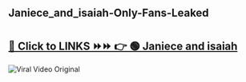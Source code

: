 
 ## Janiece_and_isaiah-Only-Fans-Leaked

# <h2><a href="https://clipsfans.com/Janiece_and_isaiah&ref=git">🔗 Click to LINKS ⏩⏩ 👉 🟢 Janiece and isaiah </a></h2>

<a href="https://clipsfans.com/Janiece_and_isaiah&ref=git" rel="nofollow" data-target="animated-image.originalLink"><img src="https://i.ibb.co.com/xMMVF88/686577567.gif" alt="Viral Video Original" style="max-width: 100%; display: inline-block;" data-target="animated-image.originalImage"></a>
